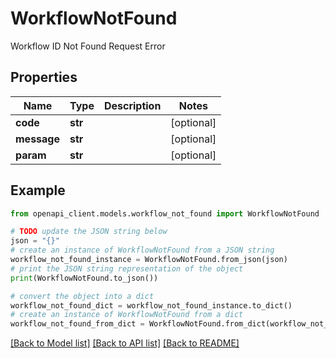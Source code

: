 # WorkflowNotFound

Workflow ID Not Found Request Error

## Properties

Name | Type | Description | Notes
------------ | ------------- | ------------- | -------------
**code** | **str** |  | [optional] 
**message** | **str** |  | [optional] 
**param** | **str** |  | [optional] 

## Example

```python
from openapi_client.models.workflow_not_found import WorkflowNotFound

# TODO update the JSON string below
json = "{}"
# create an instance of WorkflowNotFound from a JSON string
workflow_not_found_instance = WorkflowNotFound.from_json(json)
# print the JSON string representation of the object
print(WorkflowNotFound.to_json())

# convert the object into a dict
workflow_not_found_dict = workflow_not_found_instance.to_dict()
# create an instance of WorkflowNotFound from a dict
workflow_not_found_from_dict = WorkflowNotFound.from_dict(workflow_not_found_dict)
```
[[Back to Model list]](../README.md#documentation-for-models) [[Back to API list]](../README.md#documentation-for-api-endpoints) [[Back to README]](../README.md)


